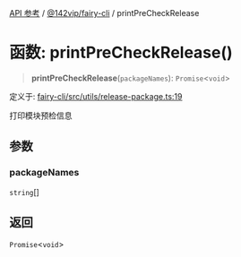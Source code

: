 [API 参考](../../../index.md) / [@142vip/fairy-cli](../index.md) / printPreCheckRelease

# 函数: printPreCheckRelease()

> **printPreCheckRelease**(`packageNames`): `Promise`\<`void`\>

定义于: [fairy-cli/src/utils/release-package.ts:19](https://github.com/142vip/core-x/blob/724c9f80a9f43d7639fb0f15c0381f9ca258849b/packages/fairy-cli/src/utils/release-package.ts#L19)

打印模块预检信息

## 参数

### packageNames

`string`[]

## 返回

`Promise`\<`void`\>
